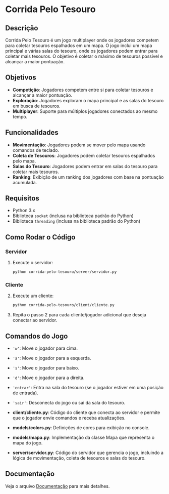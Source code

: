 # Corrida Pelo Tesouro

## Descrição

Corrida Pelo Tesouro é um jogo multiplayer onde os jogadores competem para coletar tesouros espalhados em um mapa. O jogo inclui um mapa principal e várias salas do tesouro, onde os jogadores podem entrar para coletar mais tesouros. O objetivo é coletar o máximo de tesouros possível e alcançar a maior pontuação.

## Objetivos

- **Competição**: Jogadores competem entre si para coletar tesouros e alcançar a maior pontuação.
- **Exploração**: Jogadores exploram o mapa principal e as salas do tesouro em busca de tesouros.
- **Multiplayer**: Suporte para múltiplos jogadores conectados ao mesmo tempo.

## Funcionalidades

- **Movimentação**: Jogadores podem se mover pelo mapa usando comandos de teclado.
- **Coleta de Tesouros**: Jogadores podem coletar tesouros espalhados pelo mapa.
- **Salas do Tesouro**: Jogadores podem entrar em salas do tesouro para coletar mais tesouros.
- **Ranking**: Exibição de um ranking dos jogadores com base na pontuação acumulada.

## Requisitos

- Python 3.x
- Biblioteca `socket` (inclusa na biblioteca padrão do Python)
- Biblioteca `threading` (inclusa na biblioteca padrão do Python)

## Como Rodar o Código

### Servidor

1. Execute o servidor:

    ```bash
    python corrida-pelo-tesouro/server/servidor.py
    ```

### Cliente

2. Execute um cliente:

    ```bash
    python corrida-pelo-tesouro/client/cliente.py
    ```

3. Repita o passo 2 para cada cliente/jogador adicional que deseja conectar ao servidor.

## Comandos do Jogo

- `'w'`: Move o jogador para cima.
- `'a'`: Move o jogador para a esquerda.
- `'s'`: Move o jogador para baixo.
- `'d'`: Move o jogador para a direita.
- `'entrar'`: Entra na sala do tesouro (se o jogador estiver em uma posição de entrada).
- `'sair'`: Desconecta do jogo ou sai da sala do tesouro.

- **client/cliente.py**: Código do cliente que conecta ao servidor e permite que o jogador envie comandos e receba atualizações.
- **models/colors.py**: Definições de cores para exibição no console.
- **models/mapa.py**: Implementação da classe Mapa que representa o mapa do jogo.
- **server/servidor.py**: Código do servidor que gerencia o jogo, incluindo a lógica de movimentação, coleta de tesouros e salas do tesouro.

## Documentação

Veja o arquivo [Documentação](DOC.md) para mais detalhes.